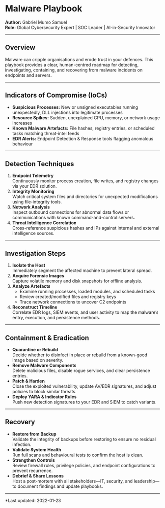 # Malware Playbook

**Author:** Gabriel Mumo Samuel  
**Role:** Global Cybersecurity Expert | SOC Leader | AI-in-Security Innovator  

---

## Overview
Malware can cripple organisations and erode trust in your defences. This playbook provides a clear, human-centred roadmap for detecting, investigating, containing, and recovering from malware incidents on endpoints and servers.

---

## Indicators of Compromise (IoCs)
- **Suspicious Processes:** New or unsigned executables running unexpectedly, DLL injections into legitimate processes  
- **Resource Spikes:** Sudden, unexplained CPU, memory, or network usage increases  
- **Known Malware Artefacts:** File hashes, registry entries, or scheduled tasks matching threat-intel feeds  
- **EDR Alerts:** Endpoint Detection & Response tools flagging anomalous behaviour  

---

## Detection Techniques
1. **Endpoint Telemetry**  
   Continuously monitor process creation, file writes, and registry changes via your EDR solution.  
2. **Integrity Monitoring**  
   Watch critical system files and directories for unexpected modifications using file-integrity tools.  
3. **Network Analysis**  
   Inspect outbound connections for abnormal data flows or communications with known command-and-control servers.  
4. **Threat Intelligence Correlation**  
   Cross-reference suspicious hashes and IPs against internal and external intelligence sources.  

---

## Investigation Steps
1. **Isolate the Host**  
   Immediately segment the affected machine to prevent lateral spread.  
2. **Acquire Forensic Images**  
   Capture volatile memory and disk snapshots for offline analysis.  
3. **Analyze Artefacts**  
   - Examine running processes, loaded modules, and scheduled tasks  
   - Review created/modified files and registry keys  
   - Trace network connections to uncover C2 endpoints  
4. **Reconstruct Timeline**  
   Correlate EDR logs, SIEM events, and user activity to map the malware’s entry, execution, and persistence methods.  

---

## Containment & Eradication
- **Quarantine or Rebuild**  
  Decide whether to disinfect in place or rebuild from a known-good image based on severity.  
- **Remove Malware Components**  
  Delete malicious files, disable rogue services, and clear persistence entries.  
- **Patch & Harden**  
  Close the exploited vulnerability, update AV/EDR signatures, and adjust policies to block similar threats.  
- **Deploy YARA & Indicator Rules**  
  Push new detection signatures to your EDR and SIEM to catch variants.  

---

## Recovery
- **Restore from Backup**  
  Validate the integrity of backups before restoring to ensure no residual infection.  
- **Validate System Health**  
  Run full scans and behavioural tests to confirm the host is clean.  
- **Strengthen Controls**  
  Review firewall rules, privilege policies, and endpoint configurations to prevent recurrence.  
- **Debrief & Share Lessons**  
  Host a post-mortem with all stakeholders—IT, security, and leadership—to document findings and update playbooks.  

---

*Last updated: 2022-01-23
